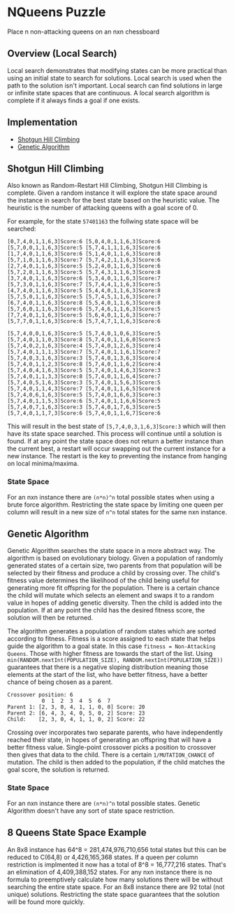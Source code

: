 # NQueens Puzzle

Place n non-attacking queens on an nxn chessboard

Overview (Local Search)
---
Local search demonstrates that modifying states can be more practical than using an initial state to search for solutions. Local search is used when the path to the solution isn't important. Local search can find solutions in large or infinite state spaces that are continuous. A local search algorithm is complete if it always finds a goal if one exists.

Implementation
---
- [Shotgun Hill Climbing](https://en.wikipedia.org/wiki/Hill_climbing#Variants "Random-Restart Hill Climbing")
- [Genetic Algorithm](https://en.wikipedia.org/wiki/Genetic_algorithm "Genetic Algorithm")

Shotgun Hill Climbing
---
Also known as Random-Restart Hill Climbing, Shotgun Hill Climbing is complete. Given a random instance it will explore the state space around the instance in search for the best state based on the heuristic value. The heuristic is the number of attacking queens with a goal score of 0.<br> 

For example, for the state ```57401163``` the follwing state space will be searched:
```
[0,7,4,0,1,1,6,3]Score:6 [5,0,4,0,1,1,6,3]Score:6 [5,7,0,0,1,1,6,3]Score:5 [5,7,4,1,1,1,6,3]Score:6
[1,7,4,0,1,1,6,3]Score:6 [5,1,4,0,1,1,6,3]Score:8 [5,7,1,0,1,1,6,3]Score:7 [5,7,4,2,1,1,6,3]Score:6
[2,7,4,0,1,1,6,3]Score:5 [5,2,4,0,1,1,6,3]Score:6 [5,7,2,0,1,1,6,3]Score:5 [5,7,4,3,1,1,6,3]Score:8
[3,7,4,0,1,1,6,3]Score:6 [5,3,4,0,1,1,6,3]Score:7 [5,7,3,0,1,1,6,3]Score:7 [5,7,4,4,1,1,6,3]Score:5
[4,7,4,0,1,1,6,3]Score:5 [5,4,4,0,1,1,6,3]Score:8 [5,7,5,0,1,1,6,3]Score:5 [5,7,4,5,1,1,6,3]Score:7
[6,7,4,0,1,1,6,3]Score:8 [5,5,4,0,1,1,6,3]Score:8 [5,7,6,0,1,1,6,3]Score:6 [5,7,4,6,1,1,6,3]Score:5
[7,7,4,0,1,1,6,3]Score:5 [5,6,4,0,1,1,6,3]Score:7 [5,7,7,0,1,1,6,3]Score:6 [5,7,4,7,1,1,6,3]Score:6

[5,7,4,0,0,1,6,3]Score:5 [5,7,4,0,1,0,6,3]Score:5 [5,7,4,0,1,1,0,3]Score:8 [5,7,4,0,1,1,6,0]Score:5
[5,7,4,0,2,1,6,3]Score:4 [5,7,4,0,1,2,6,3]Score:4 [5,7,4,0,1,1,1,3]Score:7 [5,7,4,0,1,1,6,1]Score:7
[5,7,4,0,3,1,6,3]Score:3 [5,7,4,0,1,3,6,3]Score:4 [5,7,4,0,1,1,2,3]Score:8 [5,7,4,0,1,1,6,2]Score:4
[5,7,4,0,4,1,6,3]Score:5 [5,7,4,0,1,4,6,3]Score:3 [5,7,4,0,1,1,3,3]Score:8 [5,7,4,0,1,1,6,4]Score:7
[5,7,4,0,5,1,6,3]Score:3 [5,7,4,0,1,5,6,3]Score:5 [5,7,4,0,1,1,4,3]Score:7 [5,7,4,0,1,1,6,5]Score:6
[5,7,4,0,6,1,6,3]Score:5 [5,7,4,0,1,6,6,3]Score:3 [5,7,4,0,1,1,5,3]Score:6 [5,7,4,0,1,1,6,6]Score:5
[5,7,4,0,7,1,6,3]Score:3 [5,7,4,0,1,7,6,3]Score:5 [5,7,4,0,1,1,7,3]Score:6 [5,7,4,0,1,1,6,7]Score:6
```
This will result in the best state of ```[5,7,4,0,3,1,6,3]Score:3``` which will then have its state space searched. This process will continue until a solution is found. If at any point the state space does not return a better instance than the current best, a restart will occur swapping out the current instance for a new instance. The restart is the key to preventing the instance from hanging on local minima/maxima.

### State Space
For an nxn instance there are ```(n*n)^n``` total possible states when using a brute force algorithm. Restricting the state space by limiting one queen per column will result in a new size of ```n^n``` total states for the same nxn instance. 

Genetic Algorithm
---

Genetic Algorithm searches the state space in a more abstract way. The algorithm is based on evolutionary biology. Given a population of randomly generated states of a certain size, two parents from that population will be selected by their fitness and produce a child by crossing over. The child's fitness value determines the likelihood of the child being useful for generating more fit offspring for the population. There is a certain chance the child will mutate which selects an element and swaps it to a random value in hopes of adding genetic diversity. Then the child is added into the population. If at any point the child has the desired fitness score, the solution will then be returned.

The algorithm generates a population of random states which are sorted according to fitness. Fitness is a score assigned to each state that helps guide the algorithm to a goal state. In this case ```fitness = Non-Attacking Queens```. Those with higher fitness are towards the start of the list. Using ```min(RANDOM.nextInt(POPULATION_SIZE), RANDOM.nextInt(POPULATION_SIZE))``` guarantees that there is a negative sloping distribution meaning those elements at the start of the list, who have better fitness, have a better chance of being chosen as a parent.<br>
```
Crossover position: 6
           0  1  2  3  4  5  6  7
Parent 1: [2, 3, 0, 4, 1, 1, 0, 0] Score: 20
Parent 2: [6, 4, 3, 4, 0, 5, 0, 2] Score: 23
Child:    [2, 3, 0, 4, 1, 1, 0, 2] Score: 22
```
Crossing over incorporates two separate parents, who have independently reached their state, in hopes of generating an offspring that will have a better fitness value. Single-point crossover picks a position to crossover then gives that data to the child. There is a certain ```1/MUTATION_CHANCE``` of mutation. The child is then added to the population, if the child matches the goal score, the solution is returned.

### State Space
For an nxn instance there are ```(n*n)^n``` total possible states. Genetic Algorithm doesn't have any sort of state space restriction.

8 Queens State Space Example
---
An 8x8 instance has 64^8 = 281,474,976,710,656 total states but this can be reduced to C(64,8) or 4,426,165,368 states. If a queen per column restriction is implmented it now has a total of 8^8 = 16,777,216 states. That's an elimination of 4,409,388,152 states. For any nxn instance there is no formula to preemptively calculate how many solutions there will be without searching the entire state space. For an 8x8 instance there are 92 total (not unique) solutions. Restricting the state space guarantees that the solution will be found more quickly.
